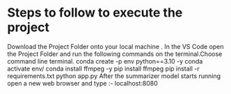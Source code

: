 # Steps  to follow to execute the project
Download the Project Folder onto your local machine .
In the VS Code open the Project Folder and run the following commands on the terminal.Choose command line terminal.
conda create -p env python==3.10 -y
conda activate env/
conda install ffmpeg -y
pip install ffmpeg 
pip install -r requirements.txt
python app.py
After the summarizer model starts running 
open a new web browser and type :-
localhost:8080
